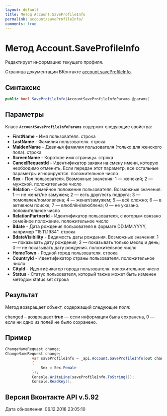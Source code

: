 ```yaml
---
layout: default
title: Метод Account.SaveProfileInfo
permalink: account/saveProfileInfo/
comments: true
---
```

# Метод Account.SaveProfileInfo
Редактирует информацию текущего профиля.

Страница документации ВКонтакте [account.saveProfileInfo](https://vk.com/dev/account.saveProfileInfo).

## Синтаксис
``` csharp
public bool SaveProfileInfo(AccountSaveProfileInfoParams @params)
```

## Параметры
Класс **`AccountSaveProfileInfoParams`** содержит следующие свойства:

+ **FirstName** - Имя пользователя. строка
+ **LastName** - Фамилия пользователя. строка
+ **MaidenName** - Девичья фамилия пользователя (только для женского пола). строка
+ **ScreenName** - Короткое имя страницы. строка
+ **CancelRequestId** - Идентификатор заявки на смену имени, которую необходимо отменить. 
Если передан этот параметр, все остальные параметры игнорируются. положительное число
+ **Sex** - Пол пользователя. Возможные значения: 
1 — женский; 
2 — мужской. 
положительное число
+ **Relation** - Семейное положение пользователя. Возможные значения: 
1 — не женат/не замужем; 
2 — есть друг/есть подруга; 
3 — помолвлен/помолвлена; 
4 — женат/замужем; 
5 — всё сложно; 
6 — в активном поиске; 
7 — влюблён/влюблена; 
0 — не указано. 
положительное число
+ **RelationPartnerId** - Идентификатор пользователя, с которым связано семейное положение. положительное число
+ **Bdate** - Дата рождения пользователя в формате DD.MM.YYYY, например "15.11.1984". строка
+ **BdateVisibility** - Видимость даты рождения. Возможные значения: 
1 — показывать дату рождения; 
2 — показывать только месяц и день; 
0 — не показывать дату рождения. 
положительное число
+ **HomeTown** - Родной город пользователя. строка
+ **CountryId** - Идентификатор страны пользователя. положительное число
+ **CityId** - Идентификатор города пользователя. положительное число
+ **Status** - Статус пользователя, который также может быть изменен методом status.set строка

## Результат
Метод возвращает объект, содержащий следующие поля: 

changed – возвращает **true** — если информация была сохранена, 0 — если ни одно из полей не было сохранено. 
## Пример
``` csharp
ChangeNameRequest change;
ChangeNameRequest change;
            var saveProfileInfo = _api.Account.SaveProfileInfo(out change, new AccountSaveProfileInfoParams
            {
                Sex = Sex.Female
            });
            Console.WriteLine(saveProfileInfo.ToString());
            Console.ReadKey();
```

## Версия Вконтакте API v.5.92
Дата обновления: 06.12.2018 23:05:10
